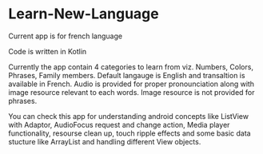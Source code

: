 # Learn-New-Language
Current app is for french language

Code is written in Kotlin

Currently the app contain 4 categories to learn from viz. Numbers, Colors, Phrases, Family members.
Default langauge is English and transaltion is available in French.
Audio is provided for proper pronounciation along with image resource relevant to each words.
Image resource is not provided for phrases.

You can check this app for understanding android concepts like ListView with Adaptor, AudioFocus request and change action,
Media player functionality, resourse clean up, touch ripple effects and some basic data stucture like ArrayList and handling
different View objects.

